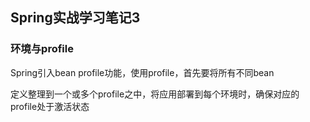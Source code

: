 ## Spring实战学习笔记3

### 环境与profile

Spring引入bean profile功能，使用profile，首先要将所有不同bean

定义整理到一个或多个profile之中，将应用部署到每个环境时，确保对应的profile处于激活状态